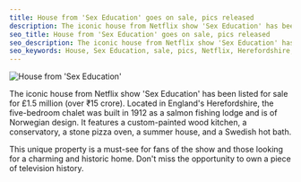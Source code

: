 ```yaml
---
title: House from 'Sex Education' goes on sale, pics released
description: The iconic house from Netflix show 'Sex Education' has been listed for sale for £1.5 million (over ₹15 crore). Located in England's Herefordshire, the five-bedroom chalet was built in 1912 as a salmon fishing lodge and is of Norwegian design. It has a custom-painted wood kitchen, a conservatory, a stone pizza oven, a summer house, and a Swedish hot bath.
seo_title: House from 'Sex Education' goes on sale, pics released
seo_description: The iconic house from Netflix show 'Sex Education' has been listed for sale for £1.5 million (over ₹15 crore). Located in England's Herefordshire, the five-bedroom chalet was built in 1912 as a salmon fishing lodge and is of Norwegian design. It has a custom-painted wood kitchen, a conservatory, a stone pizza oven, a summer house, and a Swedish hot bath.
seo_keywords: House, Sex Education, sale, pics, Netflix, Herefordshire, chalet, Norwegian design, wood kitchen, conservatory, stone pizza oven, summer house, Swedish hot bath
---
```


![House from 'Sex Education'](https://static.inshorts.com/inshorts/images/v1/variants/jpg/m/2023/10_oct/2_mon/img_1696217499093_679.jpg)

The iconic house from Netflix show 'Sex Education' has been listed for sale for £1.5 million (over ₹15 crore). Located in England's Herefordshire, the five-bedroom chalet was built in 1912 as a salmon fishing lodge and is of Norwegian design. It features a custom-painted wood kitchen, a conservatory, a stone pizza oven, a summer house, and a Swedish hot bath.

This unique property is a must-see for fans of the show and those looking for a charming and historic home. Don't miss the opportunity to own a piece of television history.